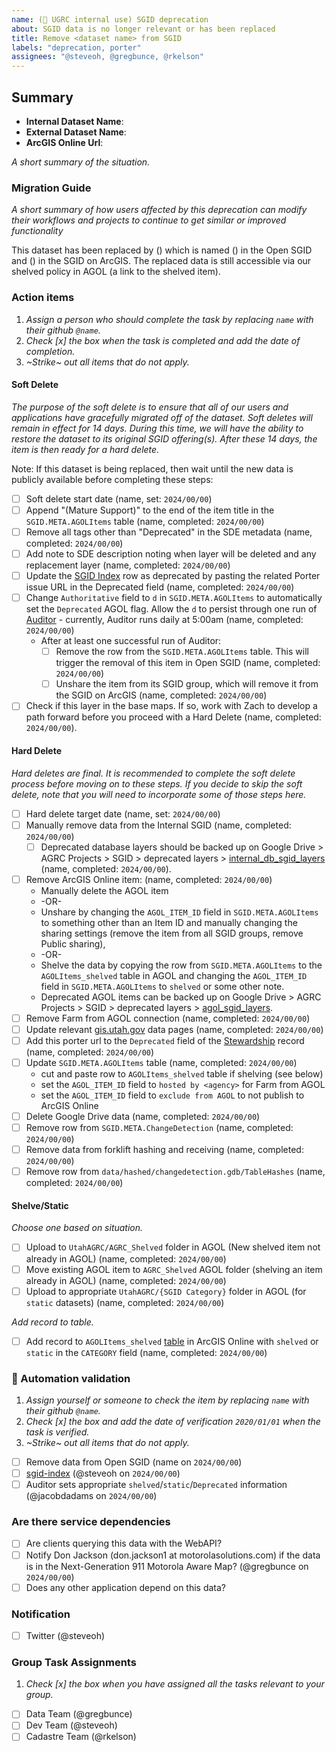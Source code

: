 ```yaml
---
name: (🔐 UGRC internal use) SGID deprecation
about: SGID data is no longer relevant or has been replaced
title: Remove <dataset name> from SGID
labels: "deprecation, porter"
assignees: "@steveoh, @gregbunce, @rkelson"
---
```


## Summary

<!-- conductor = {"table":"category.internaltablename"} -->

- **Internal Dataset Name**:
- **External Dataset Name**:
- **ArcGIS Online Url**:

_A short summary of the situation._

### Migration Guide

_A short summary of how users affected by this deprecation can modify their workflows and projects to continue to get similar or improved functionality_

<!-- this is here to help the writing juices flow. feel free to completely replace this or simply fill in the blanks -->

This dataset has been replaced by () which is named () in the Open SGID and () in the SGID on ArcGIS.
The replaced data is still accessible via our shelved policy in AGOL (a link to the shelved item).

### Action items

1. _Assign a person who should complete the task by replacing `name` with their github `@name`._
1. _Check [x] the box when the task is completed and add the date of completion._
1. _~Strike~ out all items that do not apply._

#### Soft Delete

_The purpose of the soft delete is to ensure that all of our users and applications have gracefully migrated off of the dataset. Soft deletes will remain in effect for 14 days. During this time, we will have the ability to restore the dataset to its original SGID offering(s). After these 14 days, the item is then ready for a hard delete._

Note: If this dataset is being replaced, then wait until the new data is publicly available before completing these steps:

- [ ] Soft delete start date (name, set: `2024/00/00`)
- [ ] Append "(Mature Support)" to the end of the item title in the `SGID.META.AGOLItems` table (name, completed: `2024/00/00`)
- [ ] Remove all tags other than "Deprecated" in the SDE metadata (name, completed: `2024/00/00`)
- [ ] Add note to SDE description noting when layer will be deleted and any replacement layer (name, completed: `2024/00/00`)
- [ ] Update the [SGID Index](https://docs.google.com/spreadsheets/d/11ASS7LnxgpnD0jN4utzklREgMf1pcvYjcXcIcESHweQ/edit#gid=1) row as deprecated by pasting the related Porter issue URL in the Deprecated field (name, completed: `2024/00/00`)
- [ ] Change `Authoritative` field to `d` in `SGID.META.AGOLItems` to automatically set the `Deprecated` AGOL flag. Allow the `d` to persist through one run of [Auditor](https://github.com/agrc/auditor) - currently, Auditor runs daily at 5:00am (name, completed: `2024/00/00`)
  - After at least one successful run of Auditor:
    - [ ] Remove the row from the `SGID.META.AGOLItems` table. This will trigger the removal of this item in Open SGID (name, completed: `2024/00/00`)
    - [ ] Unshare the item from its SGID group, which will remove it from the SGID on ArcGIS (name, completed: `2024/00/00`)
- [ ] Check if this layer in the base maps. If so, work with Zach to develop a path forward before you proceed with a Hard Delete (name, completed: `2024/00/00`).

#### Hard Delete

_Hard deletes are final. It is recommended to complete the soft delete process before moving on to these steps. If you decide to skip the soft delete, note that you will need to incorporate some of those steps here._

- [ ] Hard delete target date (name, set: `2024/00/00`)
- [ ] Manually remove data from the Internal SGID (name, completed: `2024/00/00`)
  - [ ] Deprecated database layers should be backed up on Google Drive > AGRC Projects > SGID > deprecated layers > [internal_db_sgid_layers](https://drive.google.com/drive/u/0/folders/10Fk8NI2UpEUnAbgvhjlN18pyvSFDWyIq) (name, completed: `2024/00/00`).
- [ ] Remove ArcGIS Online item: (name, completed: `2024/00/00`)
  - Manually delete the AGOL item
  - -OR-
  - Unshare by changing the `AGOL_ITEM_ID` field in `SGID.META.AGOLItems` to something other than an Item ID and manually changing the sharing settings (remove the item from all SGID groups, remove Public sharing),
  - -OR-
  - Shelve the data by copying the row from `SGID.META.AGOLItems` to the `AGOLItems_shelved` table in AGOL and changing the `AGOL_ITEM_ID` field in `SGID.META.AGOLItems` to `shelved` or some other note.
  - Deprecated AGOL items can be backed up on Google Drive > AGRC Projects > SGID > deprecated layers > [agol_sgid_layers](https://drive.google.com/drive/u/0/folders/1xwSxiDNIH-9Hhmn6I7NfKBhm4SbYonX5).
- [ ] Remove Farm from AGOL connection (name, completed: `2024/00/00`)
- [ ] Update relevant [gis.utah.gov](https://gis.utah.gov/data) data pages (name, completed: `2024/00/00`)
- [ ] Add this porter url to the `Deprecated` field of the [Stewardship](https://docs.google.com/spreadsheets/d/11ASS7LnxgpnD0jN4utzklREgMf1pcvYjcXcIcESHweQ/edit#gid=1) record (name, completed: `2024/00/00`)
- [ ] Update `SGID.META.AGOLItems` table (name, completed: `2024/00/00`)
  - cut and paste row to `AGOLItems_shelved` table if shelving (see below)
  - set the `AGOL_ITEM_ID` field to `hosted by <agency>` for Farm from AGOL
  - set the `AGOL_ITEM_ID` field to `exclude from AGOL` to not publish to ArcGIS Online
- [ ] Delete Google Drive data (name, completed: `2024/00/00`)
- [ ] Remove row from `SGID.META.ChangeDetection` (name, completed: `2024/00/00`)
- [ ] Remove data from forklift hashing and receiving (name, completed: `2024/00/00`)
- [ ] Remove row from `data/hashed/changedetection.gdb/TableHashes` (name, completed: `2024/00/00`)

#### Shelve/Static

_Choose one based on situation._

- [ ] Upload to `UtahAGRC/AGRC_Shelved` folder in AGOL (New shelved item not already in AGOL) (name, completed: `2024/00/00`)
- [ ] Move existing AGOL item to `AGRC_Shelved` AGOL folder (shelving an item already in AGOL) (name, completed: `2024/00/00`)
- [ ] Upload to appropriate `UtahAGRC/{SGID Category}` folder in AGOL (for `static` datasets) (name, completed: `2024/00/00`)

_Add record to table._

- [ ] Add record to `AGOLItems_shelved` [table](https://utah.maps.arcgis.com/home/item.html?id=1760fbedbc7e49429aa6c0c3ab1442ec) in ArcGIS Online with `shelved` or `static` in the `CATEGORY` field (name, completed: `2024/00/00`)

### :robot: Automation validation

1. _Assign yourself or someone to check the item by replacing `name` with their github `@name`._
1. _Check [x] the box and add the date of verification `2020/01/01` when the task is verified._
1. _~Strike~ out all items that do not apply._

- [ ] Remove data from Open SGID (name on `2024/00/00`)
- [ ] [sgid-index](https://gis.utah.gov/data/sgid-index) (@steveoh on `2024/00/00`)
- [ ] Auditor sets appropriate `shelved`/`static`/`Deprecated` information (@jacobdadams on `2024/00/00`)

### Are there service dependencies

- [ ] Are clients querying this data with the WebAPI?
- [ ] Notify Don Jackson (don.jackson1 at motorolasolutions.com) if the data is in the Next-Generation 911 Motorola Aware Map? (@gregbunce on `2024/00/00`)
- [ ] Does any other application depend on this data?

### Notification

- [ ] Twitter (@steveoh)

### Group Task Assignments

1. _Check [x] the box when you have assigned all the tasks relevant to your group._

- [ ] Data Team (@gregbunce)
- [ ] Dev Team (@steveoh)
- [ ] Cadastre Team (@rkelson)
